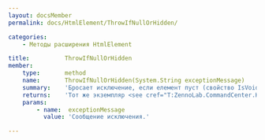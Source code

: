 ```yaml
---
layout: docsMember
permalink: docs/HtmlElement/ThrowIfNullOrHidden/

categories:
    - Методы расширения HtmlElement

title:          ThrowIfNullOrHidden
member:
    type:       method
    name:       ThrowIfNullOrHidden(System.String exceptionMessage)
    summary:    'Бросает исключение, если елемент пуст (свойство IsVoid возвращает true) или скрыт.'
    returns:    'Тот же экземпляр <see cref="T:ZennoLab.CommandCenter.HtmlElement" /> для Fluent Interface'
    params:
        - name:  exceptionMessage
          value: 'Сообщение исключения.'

---
```


